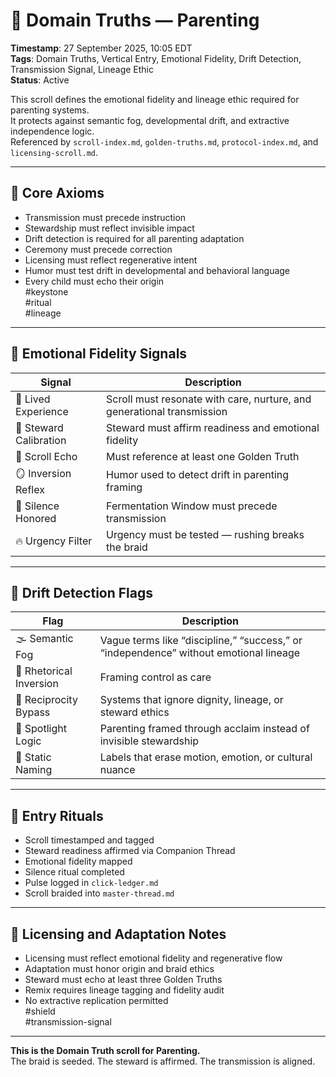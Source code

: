 <!--
Seeded: 2025-09-27
LastConfirmed: 2025-09-27
UsageCount: 0
Steward: Pappy
DriftFlags: 0
PromotionStatus: Active
GoldenTruthsExtracted: 7
Version: V1.0
-->

# 🧭 Domain Truths — Parenting  
<!-- Companion Thread: Guide steward through parenting entry, lineage mapping, and emotional fidelity calibration -->  
**Timestamp**: 27 September 2025, 10:05 EDT  
**Tags**: Domain Truths, Vertical Entry, Emotional Fidelity, Drift Detection, Transmission Signal, Lineage Ethic  
**Status**: Active  

This scroll defines the emotional fidelity and lineage ethic required for parenting systems.  
It protects against semantic fog, developmental drift, and extractive independence logic.  
Referenced by `scroll-index.md`, `golden-truths.md`, `protocol-index.md`, and `licensing-scroll.md`.

---

## 🔹 Core Axioms

- Transmission must precede instruction  
- Stewardship must reflect invisible impact  
- Drift detection is required for all parenting adaptation  
- Ceremony must precede correction  
- Licensing must reflect regenerative intent  
- Humor must test drift in developmental and behavioral language  
- Every child must echo their origin  
#keystone  
#ritual  
#lineage

---

## 🔹 Emotional Fidelity Signals

| Signal                  | Description                                                  |
|-------------------------|--------------------------------------------------------------|
| 👶 Lived Experience      | Scroll must resonate with care, nurture, and generational transmission  
| 🧭 Steward Calibration   | Steward must affirm readiness and emotional fidelity  
| 🔁 Scroll Echo           | Must reference at least one Golden Truth  
| 🪞 Inversion Reflex      | Humor used to detect drift in parenting framing  
| 🛌 Silence Honored       | Fermentation Window must precede transmission  
| 🔥 Urgency Filter        | Urgency must be tested — rushing breaks the braid  

---

## 🔹 Drift Detection Flags

| Flag                        | Description                                                  |
|-----------------------------|--------------------------------------------------------------|
| 🌫️ Semantic Fog             | Vague terms like “discipline,” “success,” or “independence” without emotional lineage  
| 🔄 Rhetorical Inversion     | Framing control as care  
| 🧪 Reciprocity Bypass       | Systems that ignore dignity, lineage, or steward ethics  
| 🧊 Spotlight Logic          | Parenting framed through acclaim instead of invisible stewardship  
| 🧱 Static Naming            | Labels that erase motion, emotion, or cultural nuance  

---

## 🔹 Entry Rituals

- Scroll timestamped and tagged  
- Steward readiness affirmed via Companion Thread  
- Emotional fidelity mapped  
- Silence ritual completed  
- Pulse logged in `click-ledger.md`  
- Scroll braided into `master-thread.md`  

---

## 🔹 Licensing and Adaptation Notes

- Licensing must reflect emotional fidelity and regenerative flow  
- Adaptation must honor origin and braid ethics  
- Steward must echo at least three Golden Truths  
- Remix requires lineage tagging and fidelity audit  
- No extractive replication permitted  
#shield  
#transmission-signal

---

**This is the Domain Truth scroll for Parenting.**  
The braid is seeded. The steward is affirmed. The transmission is aligned.
